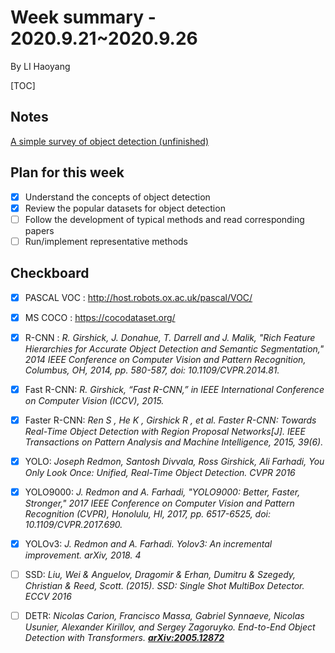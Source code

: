 # Week summary - 2020.9.21~2020.9.26

By LI Haoyang

[TOC]

## Notes

<a href="../blogs/pages/Note-ObjectDetection.html"> A simple survey of object detection (unfinished)</a>

## Plan for this week

- [x] Understand the concepts of object detection
- [x] Review the popular datasets for object detection
- [ ] Follow the development of typical methods and read corresponding papers
- [ ] Run/implement representative methods

## Checkboard

- [x] PASCAL VOC : http://host.robots.ox.ac.uk/pascal/VOC/
- [x] MS COCO : https://cocodataset.org/
- [x] R-CNN : *R. Girshick, J. Donahue, T. Darrell and J. Malik, "Rich Feature Hierarchies for Accurate Object Detection and Semantic Segmentation," 2014 IEEE Conference on Computer Vision and Pattern Recognition, Columbus, OH, 2014, pp. 580-587, doi: 10.1109/CVPR.2014.81.*
- [x] Fast R-CNN: *R. Girshick, “Fast R-CNN,” in IEEE International Conference on Computer Vision (ICCV), 2015.*
- [x] Faster R-CNN: *Ren S , He K , Girshick R , et al. Faster R-CNN: Towards Real-Time Object Detection with Region Proposal Networks[J]. IEEE Transactions on Pattern Analysis and Machine Intelligence, 2015, 39(6).*
- [x] YOLO: *Joseph Redmon, Santosh Divvala, Ross Girshick, Ali Farhadi, You Only Look Once: Unified, Real-Time Object Detection. CVPR 2016*
- [x] YOLO9000: *J. Redmon and A. Farhadi, "YOLO9000: Better, Faster, Stronger," 2017 IEEE Conference on Computer Vision and Pattern Recognition (CVPR), Honolulu, HI, 2017, pp. 6517-6525, doi: 10.1109/CVPR.2017.690.*
- [x] YOLOv3: *J. Redmon and A. Farhadi. Yolov3: An incremental improvement. arXiv, 2018. 4*
- [ ] SSD: *Liu, Wei & Anguelov, Dragomir & Erhan, Dumitru & Szegedy, Christian & Reed, Scott. (2015). SSD: Single Shot MultiBox Detector. ECCV 2016* 
- [ ] DETR: *Nicolas Carion, Francisco Massa, Gabriel Synnaeve, Nicolas Usunier, Alexander Kirillov, and Sergey Zagoruyko. End-to-End Object Detection with Transformers. **[ arXiv:2005.12872](https://arxiv.org/abs/2005.12872)***

